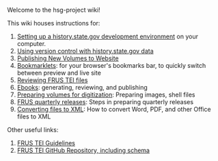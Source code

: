 Welcome to the hsg-project wiki!

This wiki houses instructions for:

1. [Setting up a history.state.gov development environment](setup) on your computer.  
1. [Using version control with history.state.gov data](version-control)
1. [Publishing New Volumes to Website](publishing-new-volumes)
1. [Bookmarklets](bookmarklets): for your browser's bookmarks bar, to quickly switch between preview and live site 
1. [Reviewing FRUS TEI files](reviewing-frus-tei)
1. [Ebooks](ebooks): generating, reviewing, and publishing
1. [Preparing volumes for digitization](preparing-volumes-for-digitization): Preparing images, shell files
1. [FRUS quarterly releases](quarterly-releases): Steps in preparing quarterly releases
1. [Converting files to XML](converting-files-to-xml): How to convert Word, PDF, and other Office files to XML

Other useful links:

1. [FRUS TEI Guidelines](http://static.history.state.gov/temp/frus-tei-guidelines.html)
1. [FRUS TEI GitHub Repository, including schema](https://github.com/historyatstate/frus)